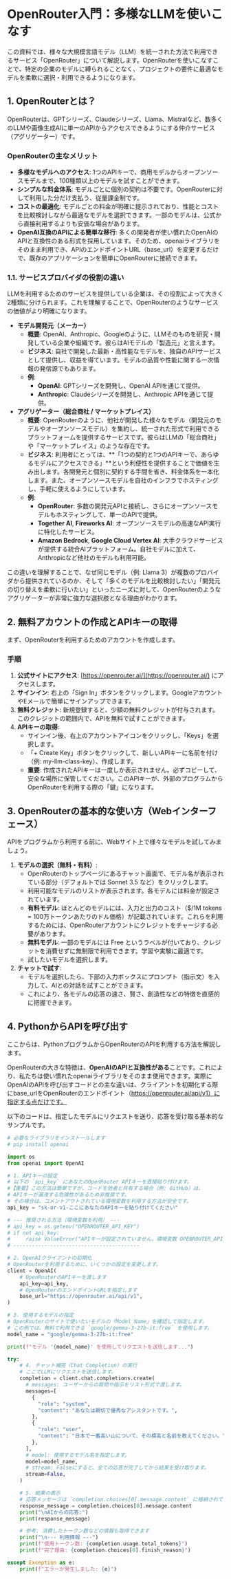 # **OpenRouter入門：多様なLLMを使いこなす**

この資料では、様々な大規模言語モデル（LLM）を統一された方法で利用できるサービス「OpenRouter」について解説します。OpenRouterを使いこなすことで、特定の企業のモデルに縛られることなく、プロジェクトの要件に最適なモデルを柔軟に選択・利用できるようになります。

## **1. OpenRouterとは？**

OpenRouterは、GPTシリーズ、Claudeシリーズ、Llama、Mistralなど、数多くのLLMや画像生成AIに単一のAPIからアクセスできるようにする仲介サービス（アグリゲーター）です。

### **OpenRouterの主なメリット**

* **多様なモデルへのアクセス**: 1つのAPIキーで、商用モデルからオープンソースモデルまで、100種類以上のモデルを試すことができます。  
* **シンプルな料金体系**: モデルごとに個別の契約は不要です。OpenRouterに対して利用した分だけ支払う、従量課金制です。  
* **コストの最適化**: モデルごとの料金が明確に提示されており、性能とコストを比較検討しながら最適なモデルを選択できます。一部のモデルは、公式から直接利用するよりも安価な場合があります。  
* **OpenAI互換のAPIによる簡単な移行**: 多くの開発者が使い慣れたOpenAIのAPIと互換性のある形式を採用しています。そのため、openaiライブラリをそのまま利用でき、APIのエンドポイントURL（base_url）を変更するだけで、既存のアプリケーションを簡単にOpenRouterに接続できます。

### **1.1. サービスプロバイダの役割の違い**

LLMを利用するためのサービスを提供している企業は、その役割によって大きく2種類に分けられます。これを理解することで、OpenRouterのようなサービスの価値がより明確になります。

* **モデル開発元（メーカー）**  
  * **概要**: OpenAI、Anthropic、Googleのように、LLMそのものを研究・開発している企業や組織です。彼らはAIモデルの「製造元」と言えます。  
  * **ビジネス**: 自社で開発した最新・高性能なモデルを、独自のAPIサービスとして提供し、収益を得ています。モデルの品質や性能に関する一次情報の発信源でもあります。  
  * **例**:  
    * **OpenAI**: GPTシリーズを開発し、OpenAI APIを通じて提供。  
    * **Anthropic**: Claudeシリーズを開発し、Anthropic APIを通じて提供。  
* **アグリゲーター（総合商社 / マーケットプレイス）**  
  * **概要**: OpenRouterのように、他社が開発した様々なモデル（開発元のモデルやオープンソースモデル）を集約し、統一された形式で利用できるプラットフォームを提供するサービスです。彼らはLLMの「総合商社」や「マーケットプレイス」のような存在です。  
  * **ビジネス**: 利用者にとっては、**「1つの契約と1つのAPIキーで、あらゆるモデルにアクセスできる」**という利便性を提供することで価値を生み出します。各開発元と個別に契約する手間を省き、料金体系を一本化します。また、オープンソースモデルを自社のインフラでホスティングし、手軽に使えるようにしています。  
  * **例**:  
    * **OpenRouter**: 多数の開発元APIと接続し、さらにオープンソースモデルもホスティングして、単一のAPIで提供。  
    * **Together AI**, **Fireworks AI**: オープンソースモデルの高速なAPI実行に特化したサービス。  
    * **Amazon Bedrock**, **Google Cloud Vertex AI**: 大手クラウドサービスが提供する統合AIプラットフォーム。自社モデルに加えて、Anthropicなど他社のモデルも利用可能。

この違いを理解することで、なぜ同じモデル（例: Llama 3）が複数のプロバイダから提供されているのか、そして「多くのモデルを比較検討したい」「開発元の切り替えを柔軟に行いたい」といったニーズに対して、OpenRouterのようなアグリゲーターが非常に強力な選択肢となる理由がわかります。

## **2. 無料アカウントの作成とAPIキーの取得**

まず、OpenRouterを利用するためのアカウントを作成します。

### **手順**

1. **公式サイトにアクセス**: [https://openrouter.ai/](https://openrouter.ai/) にアクセスします。  
2. **サインイン**: 右上の「Sign In」ボタンをクリックします。GoogleアカウントやEメールで簡単にサインアップできます。  
3. **無料クレジット**: 新規登録すると、少額の無料クレジットが付与されます。このクレジットの範囲内で、APIを無料で試すことができます。  
4. **APIキーの取得**:  
   * サインイン後、右上のアカウントアイコンをクリックし、「Keys」を選択します。  
   * 「+ Create Key」ボタンをクリックして、新しいAPIキーに名前を付け（例: my-llm-class-key）、作成します。  
   * **重要**: 作成されたAPIキーは一度しか表示されません。必ずコピーして、安全な場所に保管してください。このAPIキーが、外部のプログラムからOpenRouterを利用する際の「鍵」になります。

## **3. OpenRouterの基本的な使い方（Webインターフェース）**

APIをプログラムから利用する前に、Webサイト上で様々なモデルを試してみましょう。

1. **モデルの選択（無料・有料）**:  
   * OpenRouterのトップページにあるチャット画面で、モデル名が表示されている部分（デフォルトでは Sonnet 3.5 など）をクリックします。  
   * 利用可能なモデルのリストが表示されます。各モデルには料金が設定されています。  
   * **有料モデル**: ほとんどのモデルには、入力と出力のコスト（$/1M tokens = 100万トークンあたりのドル価格）が記載されています。これらを利用するためには、OpenRouterアカウントにクレジットをチャージする必要があります。  
   * **無料モデル**: 一部のモデルには Free というラベルが付いており、クレジットを消費せずに無制限で利用できます。学習や実験に最適です。  
   * 試したいモデルを選択します。  
2. **チャットで試す**:  
   * モデルを選択したら、下部の入力ボックスにプロンプト（指示文）を入力して、AIとの対話を試すことができます。  
   * これにより、各モデルの応答の速さ、賢さ、創造性などの特徴を直感的に把握できます。

## **4. PythonからAPIを呼び出す**

ここからは、PythonプログラムからOpenRouterのAPIを利用する方法を解説します。

OpenRouterの大きな特徴は、**OpenAIのAPIと互換性がある**ことです。これにより、私たちは使い慣れたopenaiライブラリをそのまま使用できます。実際にOpenAIのAPIを呼び出すコードとの主な違いは、クライアントを初期化する際にbase_urlをOpenRouterのエンドポイント（https://openrouter.ai/api/v1）に指定する点だけです。

以下のコードは、指定したモデルにリクエストを送り、応答を受け取る基本的なサンプルです。
```python
# 必要なライブラリをインストールします  
# pip install openai

import os  
from openai import OpenAI

# 1. APIキーの設定  
# 以下の `api_key` にあなたのOpenRouter APIキーを直接貼り付けます。  
#【重要】この方法は簡単ですが、コードを他者と共有する場合（例: GitHub）は、  
# APIキーが漏洩する危険性があるため非推奨です。  
# その場合は、コメントアウトされている環境変数を利用する方法が安全です。  
api_key = "sk-or-v1-ここにあなたのAPIキーを貼り付けてください"

# --- 推奨される方法（環境変数を利用） ---  
# api_key = os.getenv("OPENROUTER_API_KEY")  
# if not api_key:  
#     raise ValueError("APIキーが設定されていません。環境変数 OPENROUTER_API_KEY を設定してください。")  
# -----------------------------------------

# 2. OpenAIクライアントの初期化  
# OpenRouterを利用するために、いくつかの設定を変更します。  
client = OpenAI(  
    # OpenRouterのAPIキーを渡します  
    api_key=api_key,  
    # OpenRouterのエンドポイントURLを指定します  
    base_url="https://openrouter.ai/api/v1",  
)

# 3. 使用するモデルの指定  
# OpenRouterのサイトで使いたいモデルの「Model Name」を確認して指定します。  
# この例では、無料で利用できる `google/gemma-3-27b-it:free` を使用します。  
model_name = "google/gemma-3-27b-it:free"

print(f"モデル '{model_name}' を使用してリクエストを送信します...")

try:  
    # 4. チャット補完（Chat Completion）の実行  
    # ここでLLMにリクエストを送信します。  
    completion = client.chat.completions.create(  
      # messages: ユーザーからの質問や指示をリスト形式で渡します。  
      messages=[  
        {  
          "role": "system",  
          "content": "あなたは親切で優秀なアシスタントです。",  
        },  
        {  
          "role": "user",  
          "content": "日本で一番高い山について、その標高と名前を教えてください。",  
        },  
      ],  
      # model: 使用するモデル名を指定します。  
      model=model_name,  
      # stream: Falseにすると、全ての応答が完了してから結果を受け取ります。  
      stream=False,  
    )

    # 5. 結果の表示  
    # 応答メッセージは `completion.choices[0].message.content` に格納されています。  
    response_message = completion.choices[0].message.content  
    print("\nAIからの応答:")  
    print(response_message)

    # 参考: 消費したトークン数などの情報も取得できます  
    print("\n--- 利用情報 ---")  
    print(f"使用トークン数: {completion.usage.total_tokens}")  
    print(f"完了理由: {completion.choices[0].finish_reason}")

except Exception as e:  
    print(f"エラーが発生しました: {e}")  
```
